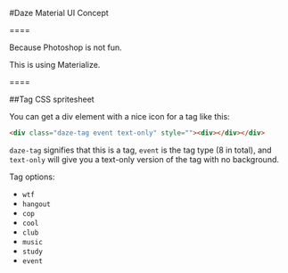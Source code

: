 #Daze Material UI Concept

====

Because Photoshop is not fun. 

This is using Materialize.

====

##Tag CSS spritesheet

You can get a div element with a nice icon for a tag like this:

```html
<div class="daze-tag event text-only" style=""><div></div></div>
```

`daze-tag` signifies that this is a tag, `event` is the tag type (8 in total), and `text-only` will give you a text-only version of the tag with no background.

Tag options:

* `wtf`
* `hangout`
* `cop`
* `cool`
* `club`
* `music`
* `study`
* `event`

